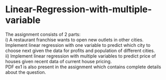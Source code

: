 # Linear-Regression-with-multiple-variable
The assignment consists of 2 parts: </br>
i) A restaurant franchise wants to open new outlets in other cities. Implement linear regression with one variable to predict which city to choose next given the data for profits and population of different cities.</br>
ii) Implement linear regression with multiple variables to predict price of houses given recent data of current house pricing.</br>
PDF ex1 is also present in the assignment which contains complete details about the question. </br>
